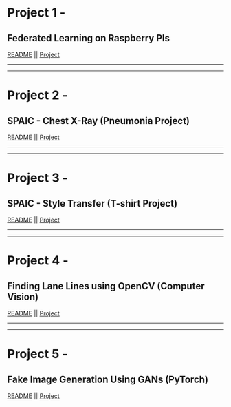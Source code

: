 # Project 1 - 
## Federated Learning on Raspberry PIs
[README](https://github.com/shashigharti/federated-learning-on-raspberry-pi/blob/master/README.md) ||
[Project](https://github.com/shashigharti/federated-learning-on-raspberry-pi)

<hr><hr>

# Project 2 -
## SPAIC - Chest X-Ray (Pneumonia Project)
[README](https://github.com/VAIBHAVPATEL97/SPAIC-Pneumonia-Project/blob/master/README.md) ||
[Project](https://github.com/VAIBHAVPATEL97/SPAIC-Pneumonia-Project)

<hr><hr>

# Project 3 - 
## SPAIC - Style Transfer (T-shirt Project)
[README](https://github.com/sankalpdayal5/SPAIC-Project-T-Shirt/blob/master/README.md) ||
[Project](https://github.com/sankalpdayal5/SPAIC-Project-T-Shirt)

<hr><hr>

# Project 4 - 
## Finding Lane Lines using OpenCV (Computer Vision)
[README](https://github.com/sankalpdayal5/Finding-Lane-Lines/blob/master/README.md) ||
[Project](https://github.com/sankalpdayal5/Finding-Lane-Lines)

<hr><hr>


# Project 5 -
## Fake Image Generation Using GANs (PyTorch)
[README](https://github.com/aksht94/UdacityOpenSource/blob/master/Ishan%20Arora/README) ||
[Project](https://github.com/aksht94/UdacityOpenSource/tree/master/Ishan%20Arora)
